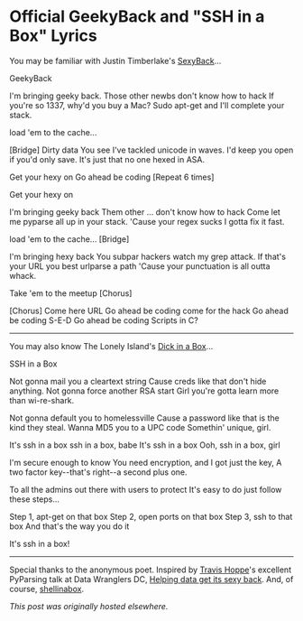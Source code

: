 # Official GeekyBack and "SSH in a Box" Lyrics



You may be familiar with Justin Timberlake's <a href="http://www.youtube.com/watch?v=3gOHvDP_vCs">SexyBack</a>...

GeekyBack

I'm bringing geeky back.
Those other newbs don't know how to hack
If you're so 1337, why'd you buy a Mac?
Sudo apt-get and I'll complete your stack.

load 'em to the cache...

[Bridge]
Dirty data
You see I've tackled
unicode in waves.
I'd keep you open if you'd only save.
It's just that no one hexed in ASA.

Get your hexy on
Go ahead be coding
[Repeat 6 times]

Get your hexy on

I'm bringing geeky back
Them other ... don't know how to hack
Come let me pyparse all up in your stack.
'Cause your regex sucks I gotta fix it fast.

load 'em to the cache...
[Bridge]

I'm bringing hexy back
You subpar hackers watch my grep attack.
If that's your URL you best urlparse a path
'Cause your punctuation is all outta whack.

Take 'em to the meetup
[Chorus]

[Chorus]
Come here URL
Go ahead be coding
come for the hack
Go ahead be coding
S-E-D
Go ahead be coding
Scripts in C?

<hr>

You may also know The Lonely Island's <a href="http://www.youtube.com/watch?v=ABrSYqiqvzc">Dick in a Box</a>...

SSH in a Box

Not gonna mail you a cleartext string
Cause creds like that don't hide anything.
Not gonna force another RSA start
Girl you're gotta learn more than wi-re-shark.

Not gonna default you to homelessville
Cause a password like that is the kind they steal.
Wanna MD5 you to a UPC code
Somethin' unique, girl.

It's ssh in a box
ssh in a box, babe
It's ssh in a box
Ooh, ssh in a box, girl

I'm secure enough to know
You need encryption, and I got just the key,
A two factor key--that's right--a second plus one.

To all the admins out there with users to protect
It's easy to do just follow these steps...

Step 1, apt-get on that box
Step 2, open ports on that box
Step 3, ssh to that box
And that's the way you do it

It's ssh in a box!

<hr>

Special thanks to the anonymous poet. Inspired by <a href="http://thoppe.github.io/">Travis Hoppe</a>'s excellent PyParsing talk at Data Wranglers DC, <a href="http://www.meetup.com/Data-Wranglers-DC/events/154160362/">Helping data get its sexy back</a>. And, of course, <a href="https://code.google.com/p/shellinabox/">shellinabox</a>.



*This post was originally hosted elsewhere.*
